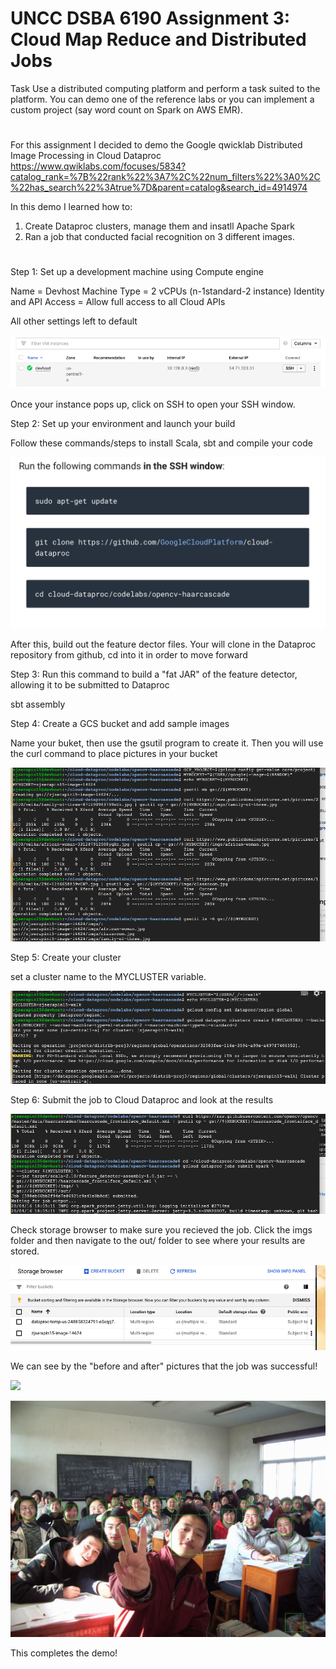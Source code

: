 # UNCC DSBA 6190 Assignment 3: Cloud Map Reduce and Distributed Jobs

Task Use a distributed computing platform and perform a task suited to the platform. You can demo one of the reference labs or you can implement a custom project (say word count on Spark on AWS EMR).
#
For this assignment I decided to demo the Google qwicklab Distributed Image Processing in Cloud Dataproc
https://www.qwiklabs.com/focuses/5834?catalog_rank=%7B%22rank%22%3A7%2C%22num_filters%22%3A0%2C%22has_search%22%3Atrue%7D&parent=catalog&search_id=4914974

In this demo I learned how to:
1) Create Dataproc clusters, manage them and insatll Apache Spark
2) Ran a job that conducted facial recognition on 3 different images.
#

Step 1: Set up a development machine using Compute engine

Name = Devhost
Machine Type = 2 vCPUs (n-1standard-2 instance)
Identity and API Access = Allow full access to all Cloud APIs

All other settings left to default

![](https://github.com/zjserapin/distributed-project3/blob/master/images./Screen%20Shot%202020-04-16%20at%204.00.57%20PM.png)

Once your instance pops up, click on SSH to open your SSH window.

Step 2: Set up your environment and launch your build

Follow these commands/steps to install Scala, sbt and compile your code

![](https://github.com/zjserapin/distributed-project3/blob/master/images./Screen%20Shot%202020-04-16%20at%207.32.33%20PM.png)

After this, build out the feature dector files.  Your will clone in the Dataproc repository from github, cd into it in order to move forward 

Step 3: Run this command to build a "fat JAR" of the feature detector, allowing it to be submitted to Dataproc

sbt assembly

Step 4: Create a GCS bucket and add sample images

Name your buket, then use the gsutil program to create it.
Then you will use the curl command to place pictures in your bucket

![](https://github.com/zjserapin/distributed-project3/blob/master/images./Screen%20Shot%202020-04-16%20at%207.42.12%20PM.png)

Step 5: Create your cluster

set a cluster name to the MYCLUSTER variable.

![](https://github.com/zjserapin/distributed-project3/blob/master/images./Screen%20Shot%202020-04-16%20at%207.41.21%20PM.png)

Step 6: Submit the job to Cloud Dataproc and look at the results

![](https://github.com/zjserapin/distributed-project3/blob/master/images./Screen%20Shot%202020-04-16%20at%207.49.58%20PM.png)

Check storage browser to make sure you recieved the job.
Click the imgs folder and then navigate to the out/ folder to see where your results are stored.

![](https://github.com/zjserapin/distributed-project3/blob/master/images./Screen%20Shot%202020-04-16%20at%206.09.34%20PM.png)

We can see by the "before and after" pictures that the job was successful!

![](https://github.com/zjserapin/distributed-project3/blob/master/images./out_classroom.jpg)

![](https://github.com/zjserapin/distributed-project3/blob/master/images./out_classroom_output.jpg)

This completes the demo!



